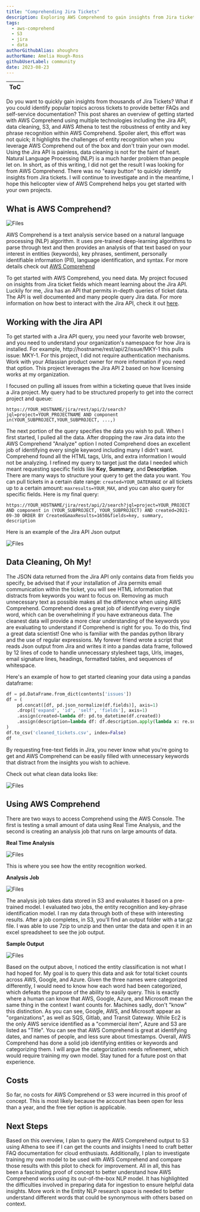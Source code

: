 ```yaml
---
title: "Comprehending Jira Tickets"
description: Exploring AWS Comprehend to gain insights from Jira tickets
tags:
  - aws-comprehend
  - S3
  - jira
  - data
authorGithubAlias: ahoughro
authorName: Amelia Hough-Ross
githubUserLabel: community
date: 2023-08-23
---
```


|ToC|
|---|

Do you want to quickly gain insights from thousands of Jira Tickets?  What if you could identify popular topics across tickets to provide better FAQs and self-service documentation? 
This post shares an overview of getting started with AWS Comprehend using multiple technologies including the Jira API, data cleaning, S3, and AWS Athena to test the robustness of entity and key phrase recognition within AWS Comprehend.  Spoiler alert, this effort was not quick; it highlights the challenges of entity recognition when you leverage AWS Comprehend out of the box and don't train your own model.  Using the Jira API is painless, data cleaning is not for the faint of heart.  Natural Language Processing (NLP) is a much harder problem than people let on.  In short, as of this writing, I did not get the result I was looking for from AWS Comprehend.  There was no "easy button" to quickly identify insights from Jira tickets.  I will continue to investigate and in the meantime, I hope this helicopter view of AWS Comprehend helps you get started with your own projects.  

## What is AWS Comprehend?
![Files](images/GetStarted.jpg)

AWS Comprehend is a text analysis service based on a natural language processing (NLP) algorithm.  It uses pre-trained deep-learning algorithms to parse through text and then provides an analysis of that text based on your interest in entities (keywords), key phrases, sentiment, personally identifiable information (PII), language identification, and syntax.  For more details check out [AWS Comprehend](https://docs.aws.amazon.com/comprehend/index.html?sc_channel=el&sc_campaign=post&sc_geo=mult&sc_country=mult&sc_outcome=acq&sc_content=comprehend-jira-tickets)

To get started with AWS Comprehend, you need data.  My project focused on insights from Jira ticket fields which meant learning about the Jira API.  Luckily for me, Jira has an API that permits in-depth queries of ticket data.  The API is well documented and many people query Jira data.  For more information on how best to interact with the Jira API, check it out [here](https://developer.atlassian.com/server/jira/platform/rest-apis/).

## Working with the Jira API
To get started with a Jira API query, you need your favorite web browser, and you need to understand your organization's namespace for how Jira is installed.  For example, http://hostname/rest/api/2/issue/MKY-1 this pulls issue: MKY-1.  For this project, I did not require authentication mechanisms.  Work with your Atlassian product owner for more information if you need that option.  This project leverages the Jira API 2 based on how licensing works at my organization.

I focused on pulling all issues from within a ticketing queue that lives inside a Jira project.  My query had to be structured properly to get into the correct project and queue:

```text
https://YOUR_HOSTNAME/jira/rest/api/2/search?jql=project=YOUR_PROJECTNAME AND component in(YOUR_SUBPROJECT,YOUR_SUBPROJECT, ...,)
```

The next portion of the query specifies the data you wish to pull.  When I first started, I pulled all the data.  After dropping the raw Jira data into the AWS Comprehend "Analyze" option I noted Comprehend does an excellent job of identifying every single keyword including many I didn't want.  Comprehend found all the HTML tags, Urls, and extra information I would not be analyzing.  I refined my query to target just the data I needed which meant requesting specific fields like **Key**, **Summary**, and **Description**.  There are many ways to structure your query to get the data you want.  You can pull tickets in a certain date range: `created=YOUR_DATERANGE` or all tickets up to a certain amount: `maxresults=YOUR_MAX`, and you can also query for specific fields.  Here is my final query:

```text
https://YOUR_HOSTNAME/jira/rest/api/2/search?jql=project=YOUR_PROJECT AND component in (YOUR_SUBPROJECT, YOUR_SUBPROJECT) AND created=2021-09-30 ORDER BY Created&maxResults=1650&fields=key, summary, description
```

Here is an example of the Jira API Json output

![Files](images/JsonExampleCleaned.jpg)


## Data Cleaning, Oh My!
The JSON data returned from the Jira API only contains data from fields you specify, be advised that if your installation of Jira permits email communication within the ticket, you will see HTML information that distracts from keywords you want to focus on.  Removing as much unnecessary text as possible makes all the difference when using AWS Comprehend.  Comprehend does a great job of identifying every single word, which can be overwhelming if you have extraneous data.  The cleanest data will provide a more clear understanding of the keywords you are evaluating to understand if Comprehend is right for you.  To do this, find a great data scientist!  One who is familiar with the pandas python library and the use of regular expressions.  My forever friend wrote a script that reads Json output from Jira and writes it into a pandas data frame, followed by 12 lines of code to handle unnecessary stylesheet tags, Urls, images, email signature lines, headings, formatted tables, and sequences of whitespace.  

Here's an example of how to get started cleaning your data using a pandas dataframe:

```python
df = pd.DataFrame.from_dict(contents['issues'])
df = (
    pd.concat([df, pd.json_normalize(df.fields)], axis=1)
    .drop(['expand', 'id', 'self', 'fields'], axis=1)
    .assign(created=lambda df: pd.to_datetime(df.created))
    .assign(description=lambda df: df.description.apply(lambda x: re.sub(r'\{.*?\}', '', x)))  # Remove all stylesheet tags
)
df.to_csv('cleaned_tickets.csv', index=False)
df
```

By requesting free-text fields in Jira, you never know what you're going to get and AWS Comprehend can be easily filled with unnecessary keywords that distract from the insights you wish to achieve.

Check out what clean data looks like:

![Files](images/sampleCleanData.jpg)

## Using AWS Comprehend
There are two ways to access Comprehend using the AWS Console.  The first is testing a small amount of data using Real Time Analysis, and the second is creating an analysis job that runs on large amounts of data.  

**Real Time Analysis**

![Files](images/analysis02.jpg)

This is where you see how the entity recognition worked.

**Analysis Job**

![Files](images/analysisJobsExample.jpg)

The analysis job takes data stored in S3 and evaluates it based on a pre-trained model.  I evaluated two jobs, the entity recognition and key-phrase identification model.  I ran my data through both of these with interesting results.  After a job completes, in S3, you'll find an output folder with a tar.gz file.  I was able to use 7zip to unzip and then untar the data and open it in an excel spreadsheet to see the job output.

**Sample Output**

![Files](images/dataSample.jpg)

Based on the output above, I noticed the entity classification is not what I had hoped for.  My goal is to query this data and ask for total ticket counts across AWS, Google, and Azure.  Given the three names were categorized differently, I would need to know how each word had been categorized, which defeats the purpose of the ability to easily query.  This is exactly where a human can know that AWS, Google, Azure, and Microsoft mean the same thing in the context I want counts for.  Machines sadly, don't "know" this distinction.  As you can see, Google, AWS, and Microsoft appear as "organizations", as well as SQS, Gitlab, and Transit Gateway.  While Ec2 is the only AWS service identified as a "commercial item", Azure and S3 are listed as "Title".  You can see that AWS Comprehend is great at identifying dates, and names of people, and less sure about timestamps.  Overall, AWS Comprehend has done a solid job identifying entities or keywords and categorizing them.  I will argue the categorization needs refinement, which would require training my own model.  Stay tuned for a future post on that experience.  

## Costs

So far, no costs for AWS Comprehend or S3 were incurred in this proof of concept.  This is most likely because the account has been open for less than a year, and the free tier option is applicable.  

## Next Steps
Based on this overview, I plan to query the AWS Comprehend output to S3 using Athena to see if I can get the counts and insights I need to craft better FAQ documentation for cloud enthusiasts.  Additionally, I plan to investigate training my own model to be used with AWS Comprehend and compare those results with this pilot to check for improvement.  All in all, this has been a fascinating proof of concept to better understand how AWS Comprehend works using its out-of-the-box NLP model.  It has highlighted the difficulties involved in preparing data for ingestion to ensure helpful data insights.  More work in the Entity NLP research space is needed to better understand different words that could be synonymous with others based on context.


